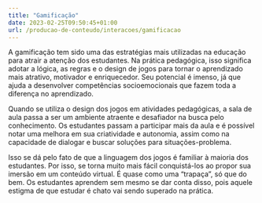 ```yaml
---
title: "Gamificação"
date: 2023-02-25T09:50:45+01:00
url: /producao-de-conteudo/interacoes/gamificacao
---
```


A gamificação tem sido uma das estratégias mais utilizadas na educação para atrair a atenção dos estudantes. Na prática pedagógica, isso significa adotar a lógica, as regras e o design de jogos para tornar o aprendizado mais atrativo, motivador e enriquecedor. Seu potencial é imenso, já que ajuda a desenvolver competências socioemocionais que fazem toda a diferença no aprendizado.  

Quando se utiliza o design dos jogos em atividades pedagógicas, a sala de aula passa a ser um ambiente atraente e desafiador na busca pelo conhecimento. Os estudantes passam a participar mais da aula e é possível notar uma melhora em sua criatividade e autonomia, assim como na capacidade de dialogar e buscar soluções para situações-problema.

Isso se dá pelo fato de que a linguagem dos jogos é familiar à maioria dos estudantes. Por isso, se torna muito mais fácil conquistá-los ao propor sua imersão em um conteúdo virtual. É quase como uma “trapaça”, só que do bem. Os estudantes aprendem sem mesmo se dar conta disso, pois aquele estigma de que estudar é chato vai sendo superado na prática.